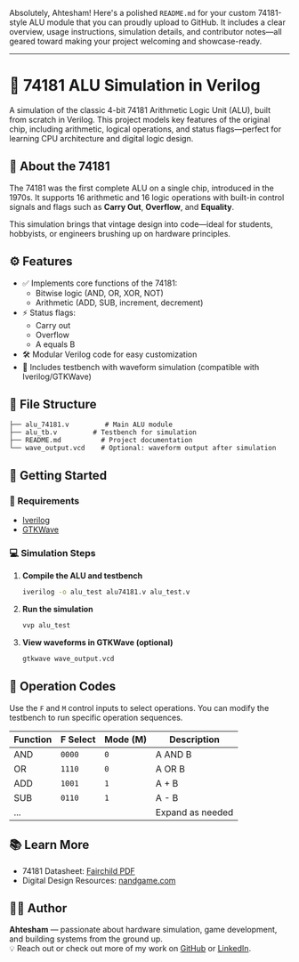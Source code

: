 Absolutely, Ahtesham! Here's a polished `README.md` for your custom 74181-style ALU module that you can proudly upload to GitHub. It includes a clear overview, usage instructions, simulation details, and contributor notes—all geared toward making your project welcoming and showcase-ready.

---


# 🔧 74181 ALU Simulation in Verilog

A simulation of the classic 4-bit 74181 Arithmetic Logic Unit (ALU), built from scratch in Verilog. This project models key features of the original chip, including arithmetic, logical operations, and status flags—perfect for learning CPU architecture and digital logic design.

## 🧠 About the 74181

The 74181 was the first complete ALU on a single chip, introduced in the 1970s. It supports 16 arithmetic and 16 logic operations with built-in control signals and flags such as **Carry Out**, **Overflow**, and **Equality**.

This simulation brings that vintage design into code—ideal for students, hobbyists, or engineers brushing up on hardware principles.

## ⚙️ Features

- ✅ Implements core functions of the 74181:
  - Bitwise logic (AND, OR, XOR, NOT)
  - Arithmetic (ADD, SUB, increment, decrement)
- ⚡ Status flags:
  - Carry out
  - Overflow
  - A equals B
- 🛠️ Modular Verilog code for easy customization
- 🧪 Includes testbench with waveform simulation (compatible with Iverilog/GTKWave)

## 📁 File Structure

```
├── alu_74181.v         # Main ALU module
├── alu_tb.v         # Testbench for simulation
├── README.md          # Project documentation
└── wave_output.vcd    # Optional: waveform output after simulation
```

## 🚀 Getting Started

### 🔨 Requirements

- [Iverilog](https://iverilog.fandom.com/wiki/Installation)
- [GTKWave](http://gtkwave.sourceforge.net/)

### 💻 Simulation Steps

1. **Compile the ALU and testbench**
   ```bash
   iverilog -o alu_test alu74181.v alu_test.v
   ```

2. **Run the simulation**
   ```bash
   vvp alu_test
   ```

3. **View waveforms in GTKWave (optional)**
   ```bash
   gtkwave wave_output.vcd
   ```

## 🧪 Operation Codes

Use the `F` and `M` control inputs to select operations. You can modify the testbench to run specific operation sequences.

| Function | F Select | Mode (M) | Description        |
|----------|----------|----------|--------------------|
| AND      | `0000`   | `0`      | A AND B            |
| OR       | `1110`   | `0`      | A OR B             |
| ADD      | `1001`   | `1`      | A + B              |
| SUB      | `0110`   | `1`      | A - B              |
| ...      |          |          | Expand as needed   |

## 📚 Learn More

- 74181 Datasheet: [Fairchild PDF](https://archive.org/details/Fairchild74181)
- Digital Design Resources: [nandgame.com](https://nandgame.com)

## 👨‍💻 Author

**Ahtesham** — passionate about hardware simulation, game development, and building systems from the ground up.  
💡 Reach out or check out more of my work on [GitHub](https://github.com/your-profile) or [LinkedIn](https://linkedin.com/in/your-profile).


